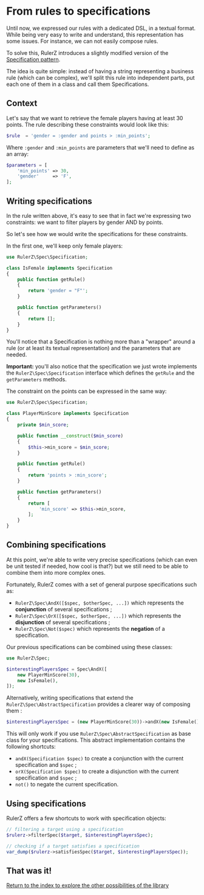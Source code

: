 From rules to specifications
============================

Until now, we expressed our rules with a dedicated DSL, in a textual format.
While being very easy to write and understand, this representation has some
issues. For instance, we can not easily compose rules.

To solve this, RulerZ introduces a slightly modified version of the
[Specification pattern](http://en.wikipedia.org/wiki/Specification_pattern).

The idea is quite simple: instead of having a string representing a business
rule (which can be complex), we'll split this rule into independent parts, put
each one of them in a class and call them Specifications.

## Context

Let's say that we want to retrieve the female players having at least 30 points.
The rule describing these constraints would look like this:

```php
$rule  = 'gender = :gender and points > :min_points';
```

Where `:gender` and `:min_points` are parameters that we'll need to define as
an array:

```php
$parameters = [
    'min_points' => 30,
    'gender'     => 'F',
];
```

## Writing specifications

In the rule written above, it's easy to see that in fact we're expressing two
constraints: we want to filter players by gender AND by points.

So let's see how we would write the specifications for these constraints.

In the first one, we'll keep only female players:

```php
use RulerZ\Spec\Specification;

class IsFemale implements Specification
{
    public function getRule()
    {
        return 'gender = "F"';
    }

    public function getParameters()
    {
        return [];
    }
}
```

You'll notice that a Specification is nothing more than a "wrapper" around a
rule (or at least its textual representation) and the parameters that are
needed.

**Important:** you'll also notice that the specification we just wrote
implements the `RulerZ\Spec\Specification` interface which defines the `getRule`
and the `getParameters` methods.

The constraint on the points can be expressed in the same way:

```php
use RulerZ\Spec\Specification;

class PlayerMinScore implements Specification
{
    private $min_score;

    public function __construct($min_score)
    {
        $this->min_score = $min_score;
    }

    public function getRule()
    {
        return 'points > :min_score';
    }

    public function getParameters()
    {
        return [
            'min_score' => $this->min_score,
        ];
    }
}
```

## Combining specifications

At this point, we're able to write very precise specifications (which can even
be unit tested if needed, how cool is that?) but we still need to be able to
combine them into more complex ones.

Fortunately, RulerZ comes with a set of general purpose specifications such as:

* `RulerZ\Spec\AndX([$spec, $otherSpec, ...])` which represents the **conjunction**
  of several specifications ;
* `RulerZ\Spec\OrX([$spec, $otherSpec, ...])` which represents the **disjunction**
  of several specifications ;
* `RulerZ\Spec\Not($spec)` which represents the **negation** of a specification.

Our previous specifications can be combined using these classes:

```php
use RulerZ\Spec;

$interestingPlayersSpec = Spec\AndX([
    new PlayerMinScore(30),
    new IsFemale(),
]);
```

Alternatively, writing specifications that extend the
`RulerZ\Spec\AbstractSpecification` provides a clearer way of composing them :

```php
$interestingPlayersSpec = (new PlayerMinScore(30))->andX(new IsFemale());
```

This will only work if you use `RulerZ\Spec\AbstractSpecification` as base class
for your specifications. This abstract implementation contains the following
shortcuts:

* `andX(Specification $spec)` to create a conjunction with the current
  specification and `$spec` ;
* `orX(Specification $spec)` to create a disjunction with the current
  specification and `$spec` ;
* `not()` to negate the current specification.

## Using specifications

RulerZ offers a few shortcuts to work with specification objects:

```php
// filtering a target using a specification
$rulerz->filterSpec($target, $interestingPlayersSpec);

// checking if a target satisfies a specification
var_dump($rulerz->satisfiesSpec($target, $interestingPlayersSpec));
```

## That was it!

[Return to the index to explore the other possibilities of the library](index.md)
